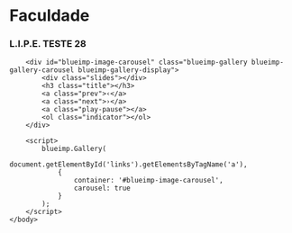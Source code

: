 # [](#header-1)Faculdade

### [](#header-3)L.I.P.E. TESTE 28


<html>
    <head>
        <link rel="stylesheet" href="css/blueimp-gallery.min.css">
    </head>
    <body>
        <script src="js/blueimp-gallery.min.js"></script>
        <div id="links">
        <a href="Imgs/LipePhoto/lipe1.png" title="Banana"></a>
            <a href="Imgs/LipePhoto/lipe2.png" title="Adwadwa"></a>
        </div>
        
        <div id="blueimp-image-carousel" class="blueimp-gallery blueimp-gallery-carousel blueimp-gallery-display">
            <div class="slides"></div>
            <h3 class="title"></h3>
            <a class="prev">‹</a>
            <a class="next">›</a>
            <a class="play-pause"></a>
            <ol class="indicator"></ol>
        </div>
        
        <script>
            blueimp.Gallery(
                document.getElementById('links').getElementsByTagName('a'),
                {
                    container: '#blueimp-image-carousel',
                    carousel: true
                }
            );
        </script>
    </body>
    
</html>
